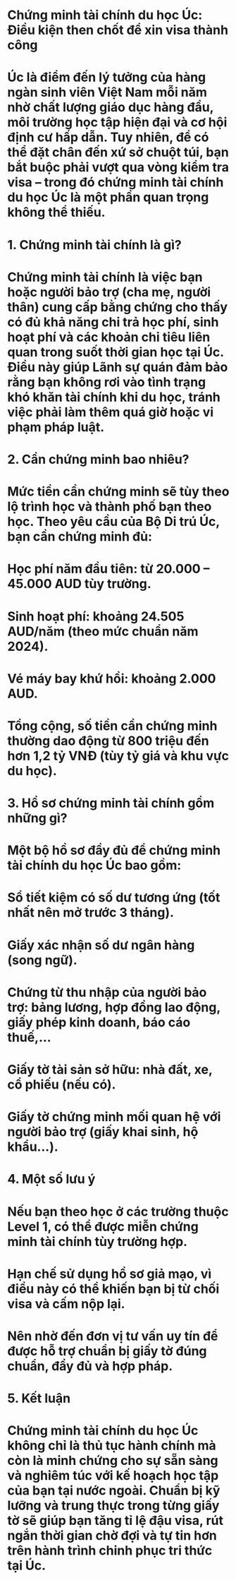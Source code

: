 # Chứng minh tài chính du học Úc: Điều kiện then chốt để xin visa thành công

# 

# Úc là điểm đến lý tưởng của hàng ngàn sinh viên Việt Nam mỗi năm nhờ chất lượng giáo dục hàng đầu, môi trường học tập hiện đại và cơ hội định cư hấp dẫn. Tuy nhiên, để có thể đặt chân đến xứ sở chuột túi, bạn bắt buộc phải vượt qua vòng kiểm tra visa – trong đó chứng minh tài chính du học Úc là một phần quan trọng không thể thiếu.

# 

# 1\. Chứng minh tài chính là gì?

# Chứng minh tài chính là việc bạn hoặc người bảo trợ (cha mẹ, người thân) cung cấp bằng chứng cho thấy có đủ khả năng chi trả học phí, sinh hoạt phí và các khoản chi tiêu liên quan trong suốt thời gian học tại Úc. Điều này giúp Lãnh sự quán đảm bảo rằng bạn không rơi vào tình trạng khó khăn tài chính khi du học, tránh việc phải làm thêm quá giờ hoặc vi phạm pháp luật.

# 

# 2\. Cần chứng minh bao nhiêu?

# Mức tiền cần chứng minh sẽ tùy theo lộ trình học và thành phố bạn theo học. Theo yêu cầu của Bộ Di trú Úc, bạn cần chứng minh đủ:

# 

# Học phí năm đầu tiên: từ 20.000 – 45.000 AUD tùy trường.

# 

# Sinh hoạt phí: khoảng 24.505 AUD/năm (theo mức chuẩn năm 2024).

# 

# Vé máy bay khứ hồi: khoảng 2.000 AUD.

# 

# Tổng cộng, số tiền cần chứng minh thường dao động từ 800 triệu đến hơn 1,2 tỷ VNĐ (tùy tỷ giá và khu vực du học).

# 

# 3\. Hồ sơ chứng minh tài chính gồm những gì?

# Một bộ hồ sơ đầy đủ để chứng minh tài chính du học Úc bao gồm:

# 

# Sổ tiết kiệm có số dư tương ứng (tốt nhất nên mở trước 3 tháng).

# 

# Giấy xác nhận số dư ngân hàng (song ngữ).

# 

# Chứng từ thu nhập của người bảo trợ: bảng lương, hợp đồng lao động, giấy phép kinh doanh, báo cáo thuế,…

# 

# Giấy tờ tài sản sở hữu: nhà đất, xe, cổ phiếu (nếu có).

# 

# Giấy tờ chứng minh mối quan hệ với người bảo trợ (giấy khai sinh, hộ khẩu…).

# 

# 4\. Một số lưu ý

# Nếu bạn theo học ở các trường thuộc Level 1, có thể được miễn chứng minh tài chính tùy trường hợp.

# 

# Hạn chế sử dụng hồ sơ giả mạo, vì điều này có thể khiến bạn bị từ chối visa và cấm nộp lại.

# 

# Nên nhờ đến đơn vị tư vấn uy tín để được hỗ trợ chuẩn bị giấy tờ đúng chuẩn, đầy đủ và hợp pháp.

# 

# 5\. Kết luận

# Chứng minh tài chính du học Úc không chỉ là thủ tục hành chính mà còn là minh chứng cho sự sẵn sàng và nghiêm túc với kế hoạch học tập của bạn tại nước ngoài. Chuẩn bị kỹ lưỡng và trung thực trong từng giấy tờ sẽ giúp bạn tăng tỉ lệ đậu visa, rút ngắn thời gian chờ đợi và tự tin hơn trên hành trình chinh phục tri thức tại Úc.

